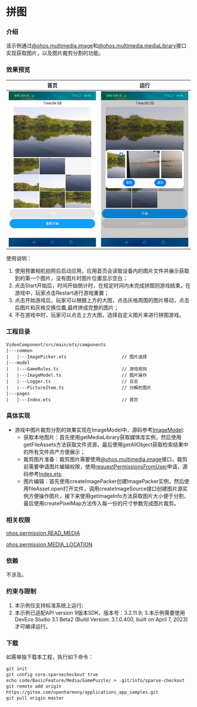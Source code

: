 # 拼图

### 介绍

该示例通过[@ohos.multimedia.image](https://gitee.com/openharmony/docs/blob/master/zh-cn/application-dev/reference/apis-image-kit/js-apis-image.md)和[@ohos.multimedia.mediaLibrary](https://gitee.com/openharmony/docs/blob/master/zh-cn/application-dev/reference/apis-media-library-kit/js-apis-medialibrary.md)接口实现获取图片，以及图片裁剪分割的功能。

### 效果预览
|首页|运行|
|---|---|
|![running](screenshot/devices/running.jpeg)|![running](screenshot/devices/change.jpeg)|

使用说明：
1. 使用预置相机拍照后启动应用，应用首页会读取设备内的图片文件并展示获取到的第一个图片，没有图片时图片位置显示空白；
2. 点击Start开始后，时间开始倒计时，在规定时间内未完成拼图则游戏结束。在游戏中，玩家点击Restart进行游戏重置；
3. 点击开始游戏后，玩家可以根据上方的大图，点击灰格周围的图片移动，点击后图片和灰格交换位置,最终拼成完整的图片；
4. 不在游戏中时，玩家可以点击上方大图，选择自定义图片来进行拼图游戏。

### 工程目录
```
VideoComponent/src/main/ets/components
|---common
|   |---ImagePicker.ets                     // 图片选择
|---model
|   |---GameRules.ts                        // 游戏规则
|   |---ImageModel.ts                       // 图片操作
|   |---Logger.ts                           // 日志
|   |---PictureItem.ts                      // 分解的图片
|---pages
|   |---Index.ets                           // 首页
```
### 具体实现
+ 游戏中图片裁剪分割的效果实现在ImageModel中，源码参考[ImageModel](entry/src/main/ets/model/ImageModel.ts):
  + 获取本地图片：首先使用getMediaLibrary获取媒体库实例，然后使用getFileAssets方法获取文件资源，最后使用getAllObject获取检索结果中的所有文件资产方便展示；
  + 裁剪图片准备：裁剪图片需要使用[@ohos.multimedia.image](https://gitee.com/openharmony/docs/blob/master/zh-cn/application-dev/reference/apis-image-kit/js-apis-image.md)接口，裁剪前需要申请图片编辑权限，使用[requestPermissionsFromUser](https://gitee.com/openharmony/docs/blob/master/zh-cn/application-dev/reference/apis-ability-kit/js-apis-abilityAccessCtrl.md#requestpermissionsfromuser9)申请，源码参考[Index.ets](entry/src/main/ets/pages/Index.ets);
  + 图片编辑：首先使用createImagePacker创建ImagePacker实例，然后使用fileAsset.open打开文件，调用createImageSource接口创建图片源实例方便操作图片，接下来使用getImageInfo方法获取图片大小便于分割，最后使用createPixelMap方法传入每一份的尺寸参数完成图片裁剪。

### 相关权限

[ohos.permission.READ_MEDIA](https://gitee.com/openharmony/docs/blob/master/zh-cn/application-dev/security/AccessToken/permissions-for-all.md#ohospermissionread_media)

[ohos.permission.MEDIA_LOCATION](https://gitee.com/openharmony/docs/blob/master/zh-cn/application-dev/security/AccessToken/permissions-for-all.md#ohospermissionmedia_location)

### 依赖

不涉及。

### 约束与限制

1. 本示例仅支持标准系统上运行;
2. 本示例已适配API version 9版本SDK，版本号：3.2.11.9;
3.本示例需要使用DevEco Studio 3.1 Beta2 (Build Version: 3.1.0.400, built on April 7, 2023)才可编译运行。

### 下载
如需单独下载本工程，执行如下命令：
```
git init
git config core.sparsecheckout true
echo code/BasicFeature/Media/GamePuzzle/ > .git/info/sparse-checkout
git remote add origin https://gitee.com/openharmony/applications_app_samples.git
git pull origin master
```